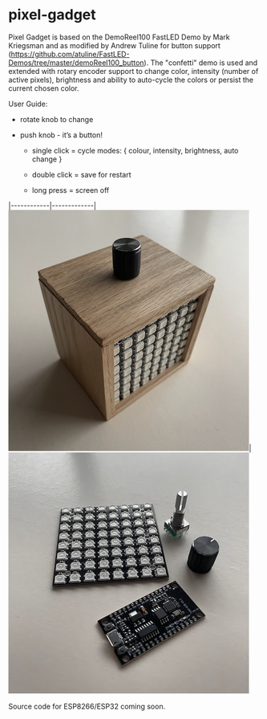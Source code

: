 # pixel-gadget
Pixel Gadget is based on the DemoReel100 FastLED Demo by Mark Kriegsman and as modified by Andrew Tuline for button support (https://github.com/atuline/FastLED-Demos/tree/master/demoReel100_button).  The "confetti" demo is used and extended with rotary encoder support to change color, intensity (number of active pixels), brightness and ability to auto-cycle the colors or persist the current chosen color.

User Guide:

- rotate knob to change
- push knob - it’s a button!

    - single click = cycle modes:
  { colour, intensity, 
    brightness, auto change }

    - double click = save for restart
    - long press = screen off


|------------|-------------| 
![pixel-gadget oak box](https://github.com/bradrblack/pixel-gadget/blob/main/pixel-gadget.png)|![pixel-gadget parts](https://github.com/bradrblack/pixel-gadget/blob/main/pg-parts.png)

Source code for ESP8266/ESP32 coming soon.
